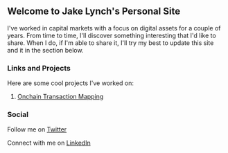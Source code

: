 ## Welcome to Jake Lynch's Personal Site

I've worked in capital markets with a focus on digital assets for a couple of years.
From time to time, I'll discover something interesting that I'd like to share.
When I do, if I'm able to share it, I'll try my best to update this site and it in the section below.

### Links and Projects

Here are some cool projects I've worked on:

1. [Onchain Transaction Mapping](onchain_txn_map.html)



### Social
Follow me on [Twitter](https://twitter.com/jake_crypto)

Connect with me on [LinkedIn](https://www.linkedin.com/in/jake-lynch/)
